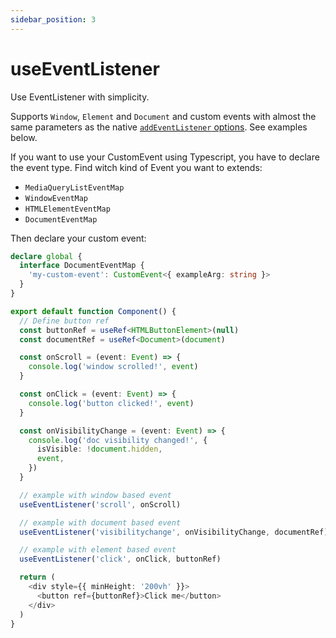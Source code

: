 ```yaml
---
sidebar_position: 3
---
```


# useEventListener

Use EventListener with simplicity.

Supports `Window`, `Element` and `Document` and custom events with almost the same parameters as the native [`addEventListener` options](https://developer.mozilla.org/en-US/docs/Web/API/EventTarget/addEventListener#syntax). See examples below.

If you want to use your CustomEvent using Typescript, you have to declare the event type.
Find witch kind of Event you want to extends:

- `MediaQueryListEventMap`
- `WindowEventMap`
- `HTMLElementEventMap`
- `DocumentEventMap`

Then declare your custom event:

```ts
declare global {
  interface DocumentEventMap {
    'my-custom-event': CustomEvent<{ exampleArg: string }>
  }
}
```

```ts
export default function Component() {
  // Define button ref
  const buttonRef = useRef<HTMLButtonElement>(null)
  const documentRef = useRef<Document>(document)

  const onScroll = (event: Event) => {
    console.log('window scrolled!', event)
  }

  const onClick = (event: Event) => {
    console.log('button clicked!', event)
  }

  const onVisibilityChange = (event: Event) => {
    console.log('doc visibility changed!', {
      isVisible: !document.hidden,
      event,
    })
  }

  // example with window based event
  useEventListener('scroll', onScroll)

  // example with document based event
  useEventListener('visibilitychange', onVisibilityChange, documentRef)

  // example with element based event
  useEventListener('click', onClick, buttonRef)

  return (
    <div style={{ minHeight: '200vh' }}>
      <button ref={buttonRef}>Click me</button>
    </div>
  )
}
```